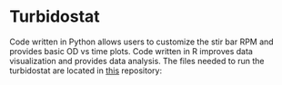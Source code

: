 # Turbidostat
Code written in Python allows users to customize the stir bar RPM and provides basic OD vs time plots. 
Code written in R improves data visualization and provides data analysis. 
The files needed to run the turbidostat are located in [this](https://github.com/Flexostat) repository: 
